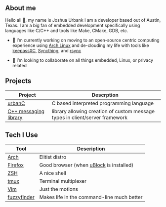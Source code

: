 <!--
**JBank25/JBank25** is a ✨ _special_ ✨ repository because its `README.md` (this file) appears on your GitHub profile.

Here are some ideas to get you started:

- 🔭 I’m currently working on ...
- 🌱 I’m currently learning ...
- 👯 I’m looking to collaborate on ...
- 🤔 I’m looking for help with ...
- 💬 Ask me about ...
- 📫 How to reach me: ...
- 😄 Pronouns: ...
- ⚡ Fun fact: ...
-->

## About me
Hello all 👋, my name is Joshua Urbank I am a developer based out of Austin,
Texas. I am a big fan of embedded development specifically using languages like
C/C++ and tools like Make, CMake, GDB, etc.

- 🔭 I’m currently working on moving to an open-source centric computing
experience using [Arch Linux](https://archlinux.org/) and de-clouding my life
with tools like [keepassXC](https://keepassxc.org/),
[Syncthing](https://syncthing.net/), and
[rsync](https://linux.die.net/man/1/rsync)

- 👯 I’m looking to collaborate on all things embedded, Linux, or privacy related

## Projects
| Project | Descrption |
| -------- | ------- |
| [urbanC](https://github.com/JBank25/urbanC)| C based interpreted programming language |
| [C++ messaging library](https://github.com/JBank25/Server-Client-Network)| library allowing creation of custom message types in client/server framework|

## Tech I Use
| Tool     | Description |
| -------- | ------- |
| [Arch](https://archlinux.org/)  | Elitist distro     |
| [Firefox](https://www.mozilla.org/en-US/firefox/new/?xv=refresh-new&v=a)  | Good browser (when [uBlock](https://ublockorigin.com/) is installed)|
| [ZSH](https://www.zsh.org/)  | A nice shell     |
| [tmux](https://github.com/tmux/tmux/wiki)  | Terminal multiplexer     |
| [Vim](https://www.vim.org/)    | Just the motions    |
| [fuzzyfinder](https://junegunn.github.io/fzf/)    | Makes life in the command-line much better|
